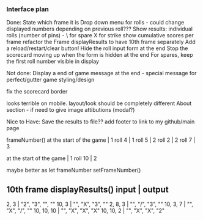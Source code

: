 ### Interface plan
Done:
State which frame it is
Drop down menu for rolls - could change displayed numbers depending on previous roll???
Show results: individual rolls (number of pins) - \ for spare X for strike
show cumulative scores per frame
refactor the Frame displayResults to have 10th frame separately
Add a reload/restart/clear button!
Hide the roll input form at the end
Stop the scorecard moving up when the form is hidden at the end
For spares, keep the first roll number visible in display



Not done:
Display a end of game message at the end - special message for perfect/gutter game
styling/design

fix the scorecard border

looks terrible on mobile. layout/look should be completely different
About section - if need to give image attibutions (modal?)


Nice to Have:
Save the results to file??
add footer to link to my github/main page



frameNumber()
at the start of the game | 1
roll 4 | 1
roll 5 | 2
roll 2 | 2
roll 7 | 3

at the start of the game | 1
roll 10 | 2

maybe better as
let frameNumber
setFrameNumber()


10th frame displayResults()
input | output
--------
2, 3 | "2", "3", "", ""
10, 3 | "", "X", "3", ""
2, 8, 3 | "", "/", "3", ""
10, 3, 7 | "", "X", "/", ""
10, 10, 10 | "", "X", "X", "X"
10, 10, 2 | "", "X", "X", "2"




